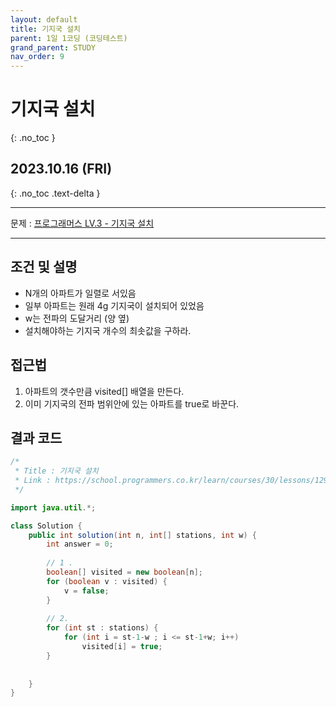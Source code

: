 ```yaml
---
layout: default
title: 기지국 설치
parent: 1일 1코딩 (코딩테스트)
grand_parent: STUDY
nav_order: 9
---
```


# 기지국 설치
{: .no_toc }

## 2023.10.16 (FRI)
{: .no_toc .text-delta }

---

문제 : [프로그래머스 LV.3 - 기지국 설치](https://school.programmers.co.kr/learn/courses/30/lessons/12979?language=java)

---

## 조건 및 설명
- N개의 아파트가 일렬로 서있음
- 일부 아파트는 원래 4g 기지국이 설치되어 있었음
- w는 전파의 도달거리 (양 옆)
- 설치해야하는 기지국 개수의 최솟값을 구하라.

## 접근법
1. 아파트의 갯수만큼 visited[] 배열을 만든다.
2. 이미 기지국의 전파 범위안에 있는 아파트를 true로 바꾼다.


## 결과 코드

```java
/*
 * Title : 기지국 설치
 * Link : https://school.programmers.co.kr/learn/courses/30/lessons/12979?language=java
 */

import java.util.*;

class Solution {
    public int solution(int n, int[] stations, int w) {
        int answer = 0;
        
        // 1 .
        boolean[] visited = new boolean[n];
        for (boolean v : visited) {
            v = false;
        }
        
        // 2.
        for (int st : stations) {
            for (int i = st-1-w ; i <= st-1+w; i++)
                visited[i] = true;
        }
        
        
    }
}
```
